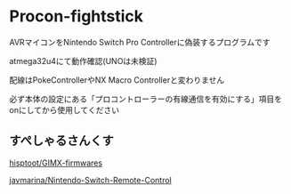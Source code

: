 # Procon-fightstick
AVRマイコンをNintendo Switch Pro Controllerに偽装するプログラムです

atmega32u4にて動作確認(UNOは未検証)

配線はPokeControllerやNX Macro Controllerと変わりません

必ず本体の設定にある「プロコントローラーの有線通信を有効にする」項目をonにしてから使用してください



## すぺしゃるさんくす
[hisptoot/GIMX-firmwares](https://github.com/hisptoot/GIMX-firmwares/tree/master/EMUSWITCH)

[javmarina/Nintendo-Switch-Remote-Control](https://github.com/javmarina/Nintendo-Switch-Remote-Control/tree/master/firmware)
